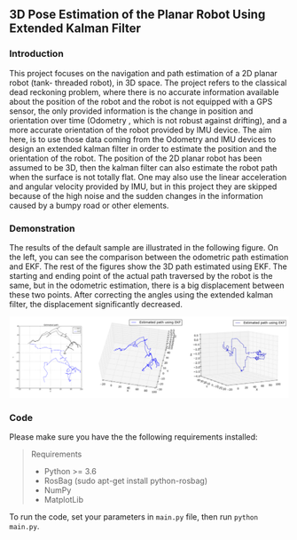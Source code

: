 ## 3D Pose Estimation of the Planar Robot Using Extended Kalman Filter

### Introduction
This project focuses on the navigation and path estimation of a 2D planar robot (tank-
threaded robot), in 3D space. The project refers to the classical dead reckoning problem, where
there is no accurate information available about the position of the robot and the robot is not
equipped with a GPS sensor, the only provided information is the change in position and orientation
over time (Odometry , which is not robust against drifting), and a more accurate
orientation of the robot provided by IMU device. The aim here, is to use those data coming from
the Odometry and IMU devices to design an extended kalman filter in order to estimate the position
and the orientation of the robot. The position of the 2D planar robot has been assumed to be 3D,
then the kalman filter can also estimate the robot path when the surface is not totally flat. One may
also use the linear acceleration and angular velocity provided by IMU, but in this project they are
skipped because of the high noise and the sudden changes in the information caused by a bumpy
road or other elements.

### Demonstration
The results of the default sample are illustrated in the following figure. On the left, you can see the comparison between the odometric path estimation and EKF. The rest of the figures show the 3D path estimated using EKF. The starting and ending point of the actual path traversed by the robot is the same, but in the odometric estimation, there is a big displacement between these two points. After correcting the angles using the extended kalman filter, the displacement significantly decreased. 
<p align="center"><img src="docs/results.png" width="720" title="EKF Results"></p>

### Code

Please make sure you have the the following requirements installed:
> Requirements
>- Python >= 3.6 </br>
>- RosBag (sudo apt-get install python-rosbag)</br>
>- NumPy </br>
>- MatplotLib</br>

To run the code, set your parameters in `main.py` file, then run `python main.py`.
